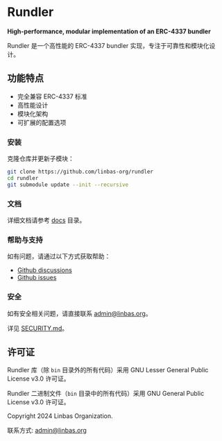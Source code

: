# Rundler


**High-performance, modular implementation of an ERC-4337 bundler**

Rundler 是一个高性能的 ERC-4337 bundler 实现，专注于可靠性和模块化设计。

## 功能特点

- 完全兼容 ERC-4337 标准
- 高性能设计
- 模块化架构
- 可扩展的配置选项

### 安装

克隆仓库并更新子模块：
```bash
git clone https://github.com/linbas-org/rundler
cd rundler
git submodule update --init --recursive
```

### 文档

详细文档请参考 [docs](./docs/) 目录。

### 帮助与支持

如有问题，请通过以下方式获取帮助：

* [Github discussions](https://github.com/linbas-org/rundler/discussions)
* [Github issues](https://github.com/linbas-org/rundler/issues/new/choose)

### 安全

如有安全相关问题，请直接联系 admin@linbas.org。

详见 [SECURITY.md](SECURITY.md)。

## 许可证

Rundler 库（除 `bin` 目录外的所有代码）采用 GNU Lesser General Public License v3.0 许可证。

Rundler 二进制文件（`bin` 目录中的所有代码）采用 GNU General Public License v3.0 许可证。

Copyright 2024 Linbas Organization.

联系方式: admin@linbas.org
